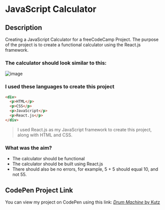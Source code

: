 # JavaScript Calculator

## Description
Creating a JavaScript Calculator for a freeCodeCamp Project. The purpose of the project is to create a functional calculator using the React.js framework.

### The calculator should look similar to this:
![image](https://cdn.ttgtmedia.com/rms/onlineimages/Math_programming_calc_figure_2_half_column_mobile.jpg)

### I used these languages to create this project
```html
<div>
  <p>HTML</p>
  <p>CSS</p>
  <p>JavaScript</p>
  <p>React.js</p>
</div>
```

> I used React.js as my JavaScript framework to create this project, along with HTML and CSS.

### What was the aim?
* The calculator should be functional
* The calculator should be built using React.js
* There should also be no errors, for example, 5 + 5 should equal 10, and not 55.

## CodePen Project Link
You can view my project on CodePen using this link:
[*Drum Machine* by Kutz](https://codepen.io/kutzz/pen/VwgYOJx)

